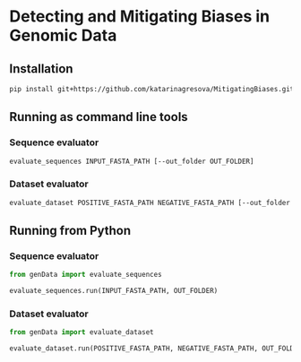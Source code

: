 # Detecting and Mitigating Biases in Genomic Data

## Installation

```bash
pip install git+https://github.com/katarinagresova/MitigatingBiases.git@dev
```

## Running as command line tools

### Sequence evaluator

```bash
evaluate_sequences INPUT_FASTA_PATH [--out_folder OUT_FOLDER]
```

### Dataset evaluator

```bash
evaluate_dataset POSITIVE_FASTA_PATH NEGATIVE_FASTA_PATH [--out_folder OUT_FOLDER]
```

## Running from Python

### Sequence evaluator

```python
from genData import evaluate_sequences

evaluate_sequences.run(INPUT_FASTA_PATH, OUT_FOLDER)
```

### Dataset evaluator

```python
from genData import evaluate_dataset

evaluate_dataset.run(POSITIVE_FASTA_PATH, NEGATIVE_FASTA_PATH, OUT_FOLDER)
```
